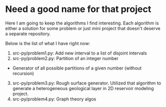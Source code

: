 # Need a good name for that project

Here I am going to keep the algorithms I find interesting.
Each algorithm is either a solution for some problem or just mini project 
that doesn't deserve a separate repository.

Below is the list of what I have right now:

1. src-py/problem1.py: Add new interval to a list of disjoint intervals
2. src-py/problem2.py: Partition of an integer number
  * Generator of all possible partitions of a given number (without recursion)
3. src-py/problem3.py: Rough surface generator. Utilized that algorithm to generate a
   heterogeneous geological layer in 2D reservoir modeling project.
4. src-py/problem4.py: Graph theory algos